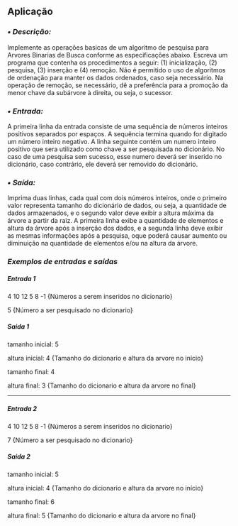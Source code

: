 ## Aplicação

### *• Descrição:*
Implemente as operações basicas de um algoritmo de pesquisa para Arvores Binarias de Busca conforme as especificações abaixo. Escreva 
um programa que contenha os procedimentos a seguir: (1) inicialização, (2) pesquisa, (3) inserção e (4) remoção. Não é permitido o uso 
de algoritmos de ordenação para manter os dados ordenados, caso seja necessário. Na operação de remoção, se necessário, dê a preferência
para a promoção da menor chave da subárvore à direita, ou seja, o sucessor.

### *• Entrada:*
A primeira linha da entrada consiste de uma sequência de números inteiros positivos separados por espaços. A sequência termina quando 
for digitado um número inteiro negativo. A linha seguinte contém um numero inteiro positivo que sera utilizado como chave a ser 
pesquisada no dicionário. No caso de uma pesquisa sem sucesso, esse numero deverá ser inserido no dicionário, caso contrário, ele deverá
ser removido do dicionário.

### *• Saída:*
Imprima duas linhas, cada qual com dois números inteiros, onde o primeiro valor representa tamanho do dicionário de dados, ou seja, 
a quantidade de dados armazenados, e o segundo valor deve exibir a altura máxima da árvore a partir da raiz. A primeira linha exibe 
a quantidade de elementos e altura da árvore após a inserção dos dados, e a segunda linha deve exibir as mesmas informações após a 
pesquisa, oque poderá causar aumento ou diminuição na quantidade de elementos e/ou na altura da árvore.

### *Exemplos de entradas e saídas*

##### Entrada 1

4 10 12 5 8 -1                   {Números a serem inseridos no dicionario}

5                                {Número a ser pesquisado no dicionario}

##### Saida 1

tamanho inicial: 5 

altura inicial: 4                {Tamanho do dicionario e altura da arvore no inicio}

tamanho final: 4 

altura final: 3                  {Tamanho do dicionario e altura da arvore no final}
______________________________________________________________________________________

##### Entrada 2

4 10 12 5 8 -1                   {Números a serem inseridos no dicionario}

7                                {Número a ser pesquisado no dicionario}

##### Saida 2

tamanho inicial: 5 

altura inicial: 4                {Tamanho do dicionario e altura da arvore no início}

tamanho final: 6 

altura final: 5                  {Tamanho do dicionario e altura da arvore no final}

